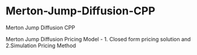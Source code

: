 # Merton-Jump-Diffusion-CPP
Merton Jump Diffusion CPP


Merton Jump Diffusion Pricing Model - 
            1. Closed form pricing solution 
                      and 
                          2.Simulation Pricing Method
